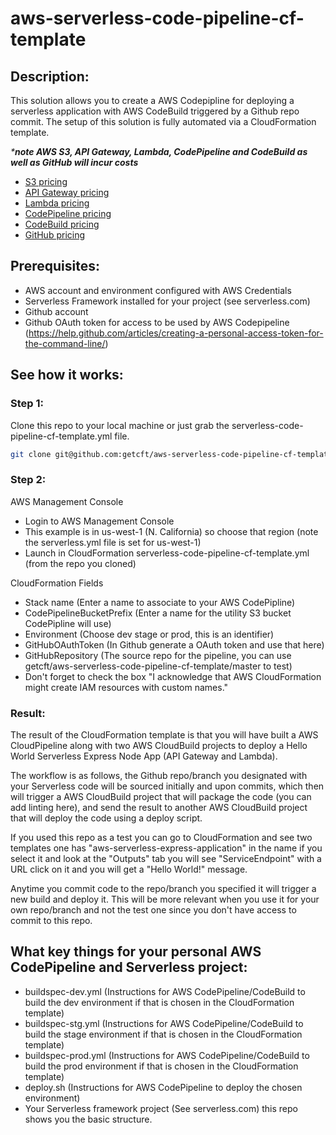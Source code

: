 # aws-serverless-code-pipeline-cf-template

## Description:

This solution allows you to create a AWS Codepipline for deploying a serverless application with AWS CodeBuild triggered by a Github repo commit. The setup of this solution is fully automated via a CloudFormation template.

_***note AWS S3, API Gateway, Lambda, CodePipeline and CodeBuild as well as GitHub will incur costs**_

* [S3 pricing](https://aws.amazon.com/s3/pricing/)
* [API Gateway pricing](https://aws.amazon.com/api-gateway/pricing/)
* [Lambda pricing](https://aws.amazon.com/lambda/pricing/)
* [CodePipeline pricing](https://aws.amazon.com/codepipeline/pricing/)
* [CodeBuild pricing](https://aws.amazon.com/codebuild/pricing/)
* [GitHub pricing](https://github.com/pricing)

## Prerequisites:

* AWS account and environment configured with AWS Credentials
* Serverless Framework installed for your project (see serverless.com)
* Github account
* Github OAuth token for access to be used by AWS Codepipeline (https://help.github.com/articles/creating-a-personal-access-token-for-the-command-line/)

## See how it works:

### Step 1:
Clone this repo to your local machine or just grab the serverless-code-pipeline-cf-template.yml file.

```bash
git clone git@github.com:getcft/aws-serverless-code-pipeline-cf-template.git
```

### Step 2:
AWS Management Console

* Login to AWS Management Console
* This example is in us-west-1 (N. California) so choose that region (note the serverless.yml file is set for us-west-1)
* Launch in CloudFormation serverless-code-pipeline-cf-template.yml (from the repo you cloned)

CloudFormation Fields

* Stack name (Enter a name to associate to your AWS CodePipline)
* CodePipelineBucketPrefix (Enter a name for the utility S3 bucket CodePipline will use)
* Environment (Choose dev stage or prod, this is an identifier)
* GitHubOAuthToken (In Github generate a OAuth token and use that here)
* GitHubRepository (The source repo for the pipeline, you can use getcft/aws-serverless-code-pipeline-cf-template/master to test)
* Don't forget to check the box "I acknowledge that AWS CloudFormation might create IAM resources with custom names."

### Result:

The result of the CloudFormation template is that you will have built a AWS CloudPipeline along with two AWS CloudBuild projects to deploy a Hello World Serverless Express Node App (API Gateway and Lambda).

The workflow is as follows, the Github repo/branch you designated with your Serverless code will be sourced initially and upon commits, which then will trigger a AWS CloudBuild project that will package the code (you can add linting here), and send the result to another AWS CloudBuild project that will deploy the code using a deploy script.

If you used this repo as a test you can go to CloudFormation and see two templates one has "aws-serverless-express-application" in the name if you select it and look at the "Outputs" tab you will see "ServiceEndpoint" with a URL click on it and you will get a "Hello World!" message.

Anytime you commit code to the repo/branch you specified it will trigger a new build and deploy it. This will be more relevant when you use it for your own repo/branch and not the test one since you don't have access to commit to this repo.

## What key things for your personal AWS CodePipeline and Serverless project:

* buildspec-dev.yml (Instructions for AWS CodePipeline/CodeBuild to build the dev environment if that is chosen in the CloudFormation template)
* buildspec-stg.yml (Instructions for AWS CodePipeline/CodeBuild to build the stage environment if that is chosen in the CloudFormation template)
* buildspec-prod.yml (Instructions for AWS CodePipeline/CodeBuild to build the prod environment if that is chosen in the CloudFormation template)
* deploy.sh (Instructions for AWS CodePipeline to deploy the chosen environment)
* Your Serverless framework project (See serverless.com) this repo shows you the basic structure.
